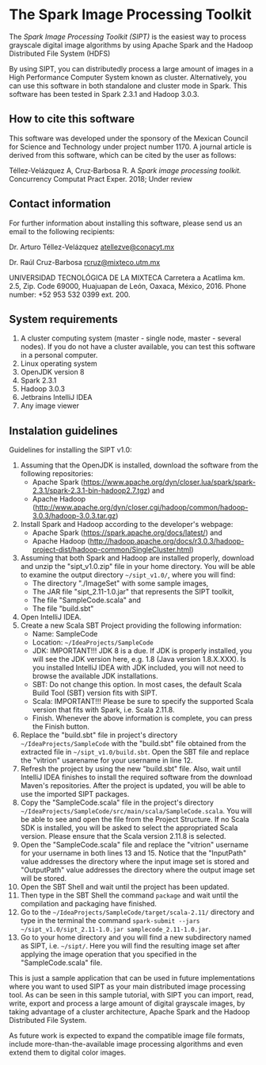 # The Spark Image Processing Toolkit
The *Spark Image Processing Toolkit (SIPT)* is the easiest way to process grayscale digital image algorithms by using Apache Spark and the Hadoop Distributed File System (HDFS)

By using SIPT, you can distributedly process a large amount of images in a High Performance Computer System known as cluster. Alternatively, you can use this software in both standalone and cluster mode in Spark. This software has been tested in Spark 2.3.1 and Hadoop 3.0.3.

## How to cite this software

This software was developed under the sponsory of the Mexican Council for Science and Technology under project number 1170.
A journal article is derived from this software, which can be cited by the user as follows:

Téllez‐Velázquez A, Cruz‐Barbosa R. A *Spark image processing toolkit.* Concurrency Computat Pract Exper. 2018; Under review

## Contact information

For further information about installing this software, please send us an email to the following recipients:

Dr. Arturo Téllez-Velázquez
atellezve@conacyt.mx

Dr. Raúl Cruz-Barbosa
rcruz@mixteco.utm.mx

UNIVERSIDAD TECNOLÓGICA DE LA MIXTECA
Carretera a Acatlima km. 2.5, Zip. Code 69000,
Huajuapan de León, Oaxaca, México, 2016.
Phone number: +52 953 532 0399 ext. 200.

## System requirements
1.  A cluster computing system (master - single node, master - several nodes). If you do not have a cluster available, you can test this software in a personal computer.
2.  Linux operating system
3.  OpenJDK version 8
4.  Spark 2.3.1
5.  Hadoop 3.0.3
6.  Jetbrains IntelliJ IDEA
7.  Any image viewer

## Instalation guidelines

Guidelines for installing the SIPT v1.0:

1.  Assuming that the OpenJDK is installed, download the software from the following repositories:
      - Apache Spark (https://www.apache.org/dyn/closer.lua/spark/spark-2.3.1/spark-2.3.1-bin-hadoop2.7.tgz) and
      - Apache Hadoop (http://www.apache.org/dyn/closer.cgi/hadoop/common/hadoop-3.0.3/hadoop-3.0.3.tar.gz)
2.  Install Spark and Hadoop according to the developer's webpage: 
      - Apache Spark (https://spark.apache.org/docs/latest/) and
      - Apache Hadoop (http://hadoop.apache.org/docs/r3.0.3/hadoop-project-dist/hadoop-common/SingleCluster.html)
3.  Assuming that both Spark and Hadoop are installed properly, download and unzip the "sipt_v1.0.zip" file in your home directory. You will be able to examine the output directory `~/sipt_v1.0/`, where you will find:
      - The directory "./ImageSet" with some sample images, 
      - The JAR file "sipt_2.11-1.0.jar" that represents the SIPT toolkit,
      - The file "SampleCode.scala" and
      - The file "build.sbt"
4.  Open IntelliJ IDEA.
5.  Create a new Scala SBT Project providing the following information:
      - Name: SampleCode
      - Location: `~/IdeaProjects/SampleCode`
      - JDK: IMPORTANT!!! JDK 8 is a due. If JDK is properly installed, you will see the JDK version here, e.g. 1.8 (Java version 1.8.X.XXX). Is you installed IntelliJ IDEA with JDK included, you will not need to browse the available JDK installations.
      - SBT: Do not change this option. In most cases, the default Scala Build Tool (SBT) version fits with SIPT.
      - Scala: IMPORTANT!!! Please be sure to specify the supported Scala version that fits with Spark, i.e. Scala 2.11.8.
      - Finish. Whenever the above information is complete, you can press the Finish button.
6.  Replace the "build.sbt" file in project's directory `~/IdeaProjects/SampleCode` with the "build.sbt" file obtained from the extracted file in `~/sipt_v1.0/build.sbt`. Open the SBT file and replace the "vitrion" usarename for your username in line 12.
7.  Refresh the project by using the new "build.sbt" file. Also, wait until IntelliJ IDEA finishes to install the required software from the download Maven's repositories. After the project is updated, you will be able to use the imported SIPT packages. 
8.  Copy the "SampleCode.scala" file in the project's directory `~/IdeaProjects/SampleCode/src/main/scala/SampleCode.scala`. You will be able to see and open the file from the Project Structure. If no Scala SDK is installed, you will be asked to select the appropriated Scala version. Please ensure that the Scala version 2.11.8 is selected.
9.  Open the "SampleCode.scala" file and replace the "vitrion" username for your username in both lines 13 and 15. Notice that the "InputPath" value addresses the directory where the input image set is stored and "OutputPath" value addresses the directory where the output image set will be stored.
12.  Open the SBT Shell and wait until the project has been updated.
13.  Then type in the SBT Shell the command `package` and wait until the compilation and packaging have finished.
14.  Go to the `~/IdeaProjects/SampleCode/target/scala-2.11/` directory and type in the terminal the command `spark-submit --jars ~/sipt_v1.0/sipt_2.11-1.0.jar samplecode_2.11-1.0.jar`.
15.  Go to your home directory and you will find a new subdirectory named as SIPT, i.e. `~/sipt/`. Here you will find the resulting image set after applying the image operation that you specified in the "SampleCode.scala" file.

This is just a sample application that can be used in future implementations where you want to used SIPT as your main distributed image processing tool. As can be seen in this sample tutorial, with SIPT you can import, read, write, export and process a large amount of digital grayscale images, by taking advantage of a cluster architecture, Apache Spark and the Hadoop Distributed File System.

As future work is expected to expand the compatible image file formats, include more-than-the-available image processing algorithms and even extend them to digital color images.
